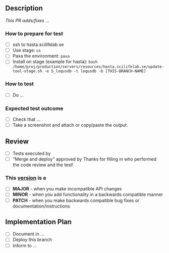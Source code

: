 ## Description
*This PR adds/fixes ...*

### How to prepare for test
- [ ] ssh to hasta.scilifelab.se
- [ ] Use stage: `us`
- [ ] Paxa the environment: `paxa`
- [ ] Install on stage (example for hasta):
`bash /home/proj/production/servers/resources/hasta.scilifelab.se/update-tool-stage.sh -e S_loqusdb -t loqusdb -b [THIS-BRANCH-NAME]`

### How to test
- [ ] Do ...

### Expected test outcome
- [ ] Check that ...
- [ ] Take a screenshot and attach or copy/paste the output.

## Review
- [ ] Tests executed by
- [ ] "Merge and deploy" approved by
Thanks for filling in who performed the code review and the test!

### This [version](https://semver.org/) is a
- [ ] **MAJOR** - when you make incompatible API changes
- [ ] **MINOR** - when you add functionality in a backwards compatible manner
- [ ] **PATCH** - when you make backwards compatible bug fixes or documentation/instructions

## Implementation Plan
- [ ] Document in ...
- [ ] Deploy this branch
- [ ] Inform to ...

